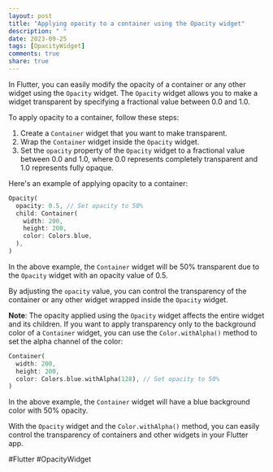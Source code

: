 ```yaml
---
layout: post
title: "Applying opacity to a container using the Opacity widget"
description: " "
date: 2023-09-25
tags: [OpacityWidget]
comments: true
share: true
---
```


In Flutter, you can easily modify the opacity of a container or any other widget using the `Opacity` widget. The `Opacity` widget allows you to make a widget transparent by specifying a fractional value between 0.0 and 1.0.

To apply opacity to a container, follow these steps:

1. Create a `Container` widget that you want to make transparent.
2. Wrap the `Container` widget inside the `Opacity` widget.
3. Set the `opacity` property of the `Opacity` widget to a fractional value between 0.0 and 1.0, where 0.0 represents completely transparent and 1.0 represents fully opaque.

Here's an example of applying opacity to a container:

```dart
Opacity(
  opacity: 0.5, // Set opacity to 50%
  child: Container(
    width: 200,
    height: 200,
    color: Colors.blue,
  ),
)
```

In the above example, the `Container` widget will be 50% transparent due to the `Opacity` widget with an opacity value of 0.5.

By adjusting the `opacity` value, you can control the transparency of the container or any other widget wrapped inside the `Opacity` widget.

**Note**: The opacity applied using the `Opacity` widget affects the entire widget and its children. If you want to apply transparency only to the background color of a `Container` widget, you can use the `Color.withAlpha()` method to set the alpha channel of the color:

```dart
Container(
  width: 200,
  height: 200,
  color: Colors.blue.withAlpha(128), // Set opacity to 50%
)
```

In the above example, the `Container` widget will have a blue background color with 50% opacity.

With the `Opacity` widget and the `Color.withAlpha()` method, you can easily control the transparency of containers and other widgets in your Flutter app.

#Flutter #OpacityWidget